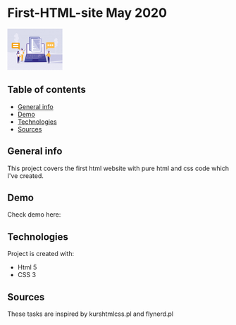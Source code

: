 # First-HTML-site May 2020
![Website](./img/web.jpg)
## Table of contents
* [General info](#general-info)
* [Demo](#demo)
* [Technologies](#technologies)
* [Sources](#Sources)

## General info
This project covers the first html website with pure html and css code which I've created.
## Demo 
Check demo here: 
## Technologies
Project is created with:
* Html 5
* CSS 3

## Sources
These tasks are inspired by kurshtmlcss.pl and flynerd.pl
